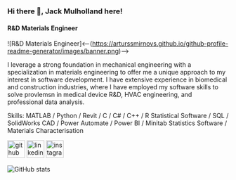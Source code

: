 ### Hi there 👋, Jack Mulholland here!
#### R&D Materials Engineer
![R&D Materials Engineer]<--(https://arturssmirnovs.github.io/github-profile-readme-generator/images/banner.png)-->

I leverage a strong foundation in mechanical engineering with a specialization in materials engineering to offer me a unique approach to my interest in software development.
I have extensive experience in biomedical and construction industries, where I have employed my software skills to solve provlemsn in medical device R&D, HVAC engineering, and professional data analysis.

Skills: MATLAB / Python / Revit / C / C# / C++ / R Statistical Software / SQL / SolidWorks CAD / Power Automate / Power BI / Minitab Statistics Software / Materials Characterisation



[<img src='https://cdn.jsdelivr.net/npm/simple-icons@3.0.1/icons/github.svg' alt='github' height='40'>](https://github.com/jack-mul)  [<img src='https://cdn.jsdelivr.net/npm/simple-icons@3.0.1/icons/linkedin.svg' alt='linkedin' height='40'>](https://www.linkedin.com/in/jack-mulholland2000/)  [<img src='https://cdn.jsdelivr.net/npm/simple-icons@3.0.1/icons/instagram.svg' alt='instagram' height='40'>](https://www.instagram.com/jack_mul20/)  

![GitHub stats](https://github-readme-stats.vercel.app/api?username=jack-mul&show_icons=true)  
